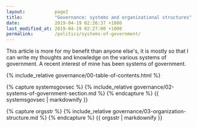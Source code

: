 ```yaml
---
layout:           page2
title:            "Governance: systems and organizational structures"
date:             2019-04-19 02:26:37 +1000
last_modified_at: 2019-04-19 02:27:00 +1000
permalink:        /politics/systems-of-government/
---
```


This article is more for my benefit than anyone else's, it is mostly so that I can write my thoughts and knowledge on the various systems of government. A recent interest of mine has been systems of government. 

{% include_relative governance/00-table-of-contents.html %}

{% capture systemsgovsec %}
{% include_relative governance/02-systems-of-government-section.md %}
{% endcapture %}
{{ systemsgovsec | markdownify }}

{% capture orgsstr %}
{% include_relative governance/03-organization-structure.md %}
{% endcapture %}
{{ orgsstr | markdownify }}